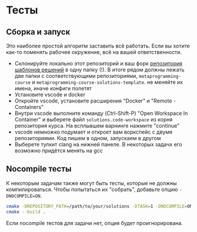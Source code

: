 Тесты
======

## Сборка и запуск

Это наиболее простой алгоритм заставить всё работать. Если вы хотите как-то поменять рабочее окружение, всё на вашей ответственности.

* Склонируйте локально этот репозиторий и ваш форк [репозитория шаблонов решений](https://github.com/Mrkol/metaprogramming-course-solutions-template) в одну папку (!). В итоге рядом должны лежать две папки с соответствующими репозиториями, `metaprogramming-course` и `metaprogramming-course-solutions-template`. не меняйте их имена, иначе конфиги полетят 
* Установите vscode и docker
* Откройте vscode, установите расширения "Docker" и "Remote - Containers"
* Внутри vscode выполните команду (Ctrl-Shift-P) "Open Workspace In Container" и выберете файл `solutions.code-workspace` из корня репозитория курса. На всплывшем варнинге нажмите "continue"
* vscode немножко подумает и откроет вам воркспейс с двумя репозиториями. Код пишем в одном, запускаем в другом
* Выберете тулкит clang на нижней панеле. В некоторых задачх его возможно придётся менять на gcc



## Nocompile тесты

К некоторым задачам также могут быть тесты, которые не должны компилироваться. Чтобы попытаться их "собрать", добавьте опцию `-DNOCOMPILE=ON`. 

```sh
cmake -DREPOSITORY_PATH=/path/to/your/solutions -DTASK=1 -DNOCOMPILE=ON ..
cmake --build .
```

Если nocompile тестов для задачи нет, опция будет проигнорирована.

